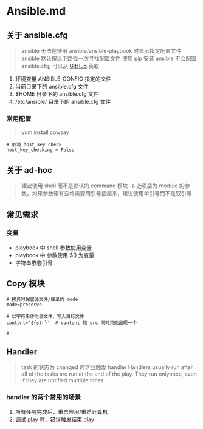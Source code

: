 # Ansible.md

## 关于 ansible.cfg

> ansible 无法在使用 ansible/ansible-playbook 时显示指定配置文件
> ansible 默认按以下路径一次寻找配置文件
> 使用 pip 安装 ansible 不会配置 ansible.cfg, 可以从 [GitHub](https://github.com/ansible/ansible/blob/devel/examples/ansible.cfg) 获取

1. 环境变量 ANSIBLE_CONFIG 指定的文件
2. 当前目录下的 ansible.cfg 文件
3. $HOME 目录下的 ansible.cfg 文件
4. /etc/ansible/ 目录下的 ansible.cfg 文件

### 常用配置

> yum install cowsay

```shell
# 取消 host_key check
host_key_checking = False
```

## 关于 ad-hoc

> 建议使用 shell 而不是默认的 command 模块
> -a 选项后为 module 的参数，如果参数带有空格需要用引号括起来，建议使用单引号而不是双引号

## 常见需求

### 变量

- playbook 中 shell 参数使用变量
- playbook 中 参数使用 $() 为变量
- 字符串嵌套引号

## Copy 模块

```shell
# 拷贝时保留源文件/目录的 mode
mode=preserve

# 以字符串作为源文件，写入目标文件
content='${str}'  # content 和 src 同时只能出现一个

#
```

## Handler

> task 的状态为 changed 时才会触发 handler
> Handlers usually run after all of the tasks are run at the end of the play. They run onlyonce, even if they are notified multiple times.

### handler 的两个常用的场景

1. 所有任务完成后，重启应用/重启计算机
2. 调试 play 时，错误触发结束 play
